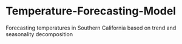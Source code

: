 # Temperature-Forecasting-Model
Forecasting temperatures in Southern California based on trend and seasonality decomposition
